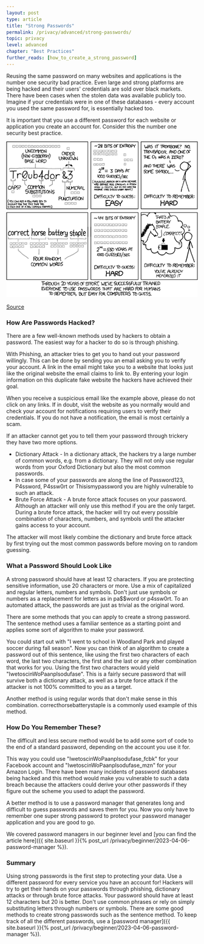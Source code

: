 ```yaml
---
layout: post
type: article
title: "Strong Passwords"
permalink: /privacy/advanced/strong-passwords/
topic: privacy
level: advanced
chapter: "Best Practices"
further_reads: [how_to_create_a_strong_password]
---
```


Reusing the same password on many websites and applications is the number one security bad practice. Even large and strong platforms are being hacked and their users' credentials are sold over black markets. There have been cases when the stolen data was available publicly too. Imagine if your credentials were in one of these databases - every account you used the same password for, is essentially hacked too.

It is important that you use a different password for each website or application you create an account for. Consider this the number one security best practice.

![password](/assets/post_files/privacy/advanced/strong-passwords/password.png)

[Source](https://xkcd.com/936/)

### How Are Passwords Hacked?

There are a few well-known methods used by hackers to obtain a password. The easiest way for a hacker to do so is through phishing. 

With Phishing, an attacker tries to get you to hand out your password willingly. This can be done by sending you an email asking you to verify your account. A link in the email might take you to a website that looks just like the original website the email claims to link to. By entering your login information on this duplicate fake website the hackers have achieved their goal.

When you receive a suspicious email like the example above, please do not click on any links. If in doubt, visit the website as you normally would and check your account for notifications requiring users to verify their credentials. If you do not have a notification, the email is most certainly a scam.

If an attacker cannot get you to tell them your password through trickery they have two more options. 

 - Dictionary Attack - In a dictionary attack, the hackers try a large number of common words, e.g. from a dictionary. They will not only use regular words from your Oxford Dictionary but also the most common passwords.
 - In case some of your passwords are along the line of Password123, P4ssword, P4ssw0rt or Thisismypassword you are highly vulnerable to such an attack.
 - Brute Force Attack - A brute force attack focuses on your password. Although an attacker will only use this method if you are the only target. During a brute force attack, the hacker will try out every possible combination of characters, numbers, and symbols until the attacker gains access to your account.

The attacker will most likely combine the dictionary and brute force attack by first trying out the most common passwords before moving on to random guessing.

### What a Password Should Look Like

A strong password should have at least 12 characters. If you are protecting sensitive information, use 20 characters or more. Use a mix of capitalized and regular letters, numbers and symbols. Don't just use symbols or numbers as a replacement for letters as in pa$$word or p4ssw0rt. To an automated attack, the passwords are just as trivial as the original word.

There are some methods that you can apply to create a strong password. The sentence method uses a familiar sentence as a starting point and applies some sort of algorithm to make your password.

You could start out with "I went to school in Woodland Park and played soccer during fall season". Now you can think of an algorithm to create a password out of this sentence, like using the first two characters of each word, the last two characters, the first and the last or any other combination that works for you. Using the first two characters would yield "IwetoscinWoPaanplsodufase". This is a fairly secure password that will survive both a dictionary attack, as well as a brute force attack if the attacker is not 100% committed to you as a target.

Another method is using regular words that don't make sense in this combination. correcthorsebatterystaple is a commonly used example of this method.

### How Do You Remember These?

The difficult and less secure method would be to add some sort of code to the end of a standard password, depending on the account you use it for. 

This way you could use "IwetoscinWoPaanplsodufase_fcbk" for your Facebook account and "IwetoscinWoPaanplsodufase_mzn" for your Amazon Login. There have been many incidents of password databases being hacked and this method would make you vulnerable to such a data breach because the attackers could derive your other passwords if they figure out the scheme you used to adapt the password.

A better method is to use a password manager that generates long and difficult to guess passwords and saves them for you. Now you only have to remember one super strong password to protect your password manager application and you are good to go. 

We covered password managers in our beginner level and [you can find the article here]({{ site.baseurl }}{% post_url /privacy/beginner/2023-04-06-password-manager %}).

### Summary

Using strong passwords is the first step to protecting your data. Use a different password for every service you have an account for! Hackers will try to get their hands on your passwords through phishing, dictionary attacks or through brute force attacks. Your password should have at least 12 characters but 20 is better. Don't use common phrases or rely on simply substituting letters through numbers or symbols. There are some good methods to create strong passwords such as the sentence method. To keep track of all the different passwords, use a [password manager]({{ site.baseurl }}{% post_url /privacy/beginner/2023-04-06-password-manager %}).

